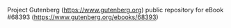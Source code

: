 Project Gutenberg (https://www.gutenberg.org) public repository for
eBook #68393 (https://www.gutenberg.org/ebooks/68393)
